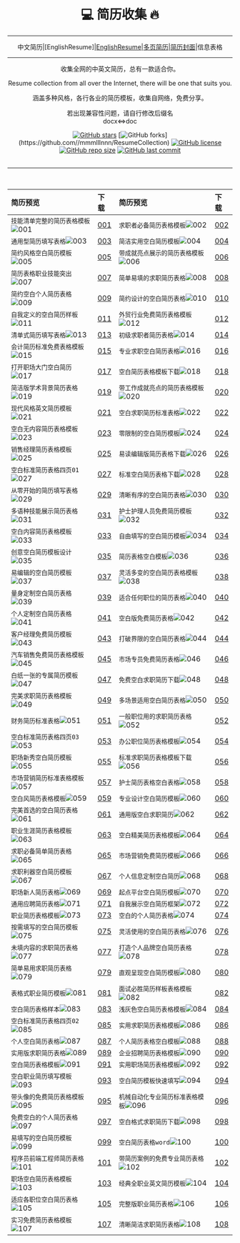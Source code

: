 <div align="center">
<h1>💻 简历收集 🔥</h1>

---

中文简历|[EnglishResume]|[EnglishResume](README_en.md)|[多页简历](MultiResume.md)|[简历封面](ResumeCover.md)|信息表格

---

收集全网的中英文简历，总有一款适合你。

Resume collection from all over the Internet, there will be one that suits you.

<p align="center">
涵盖多种风格，各行各业的简历模板，收集自网络，免费分享。
<br></p>
若出现兼容性问题，请自行修改后缀名<br>
docx<=>doc

[![GitHub stars](https://img.shields.io/github/stars/mmmlllnnn/ResumeCollection.svg?style=popout-square)](https://github.com/mmmlllnnn/ResumeCollection)
[![GitHub forks](https://img.shields.io/github/forks/mmmlllnnn/ResumeCollection.svg?)](https://github.com//mmmlllnnn/ResumeCollection)
[![GitHub license](https://img.shields.io/github/license/mmmlllnnn/ResumeCollection.svg)](https://github.com/mmmlllnnn/ResumeCollection)
[![GitHub repo size](https://img.shields.io/github/repo-size/mmmlllnnn/ResumeCollection.svg)](https://github.com/mmmlllnnn/ResumeCollection)
[![GitHub last commit](https://img.shields.io/github/last-commit/mmmlllnnn/ResumeCollection.svg)](https://github.com/mmmlllnnn/ResumeCollection)
<br>
<br>

---

<br>
</div>

| 简历预览 |  下载  | 简历预览  | 下载  |
|:---------|:------|:---------|:------| 
|`技能清单完整的简历表格模板`![001](5.简单表格简历/001/001.jpg)|[001](5.简单表格简历/001/)|`求职者必备简历表格模板`![002](5.简单表格简历/002/002.jpg)|[002](5.简单表格简历/002/)
|`通用型简历填写表格`![003](5.简单表格简历/003/003.jpg)|[003](5.简单表格简历/003/)|`简洁实用空白简历模板`![004](5.简单表格简历/004/004.jpg)|[004](5.简单表格简历/004/)
|`简约风格空白简历模板`![005](5.简单表格简历/005/005.jpg)|[005](5.简单表格简历/005/)|`带成就亮点展示的简历表格模板`![006](5.简单表格简历/006/006.jpg)|[006](5.简单表格简历/006/)
|`简历表格职业技能突出`![007](5.简单表格简历/007/007.jpg)|[007](5.简单表格简历/007/)|`简单易填的求职简历表格`![008](5.简单表格简历/008/008.jpg)|[008](5.简单表格简历/008/)
|`简约空白个人简历表格`![009](5.简单表格简历/009/009.jpg)|[009](5.简单表格简历/009/)|`简约设计的空白简历表格`![010](5.简单表格简历/010/010.jpg)|[010](5.简单表格简历/010/)
|`自我定义的空白简历样板`![011](5.简单表格简历/011/011.jpg)|[011](5.简单表格简历/011/)|`外贸行业免费简历表格模板`![012](5.简单表格简历/012/012.jpg)|[012](5.简单表格简历/012/)
|`清单式简历填写表格`![013](5.简单表格简历/013/013.jpg)|[013](5.简单表格简历/013/)|`初级求职者简历表格`![014](5.简单表格简历/014/014.jpg)|[014](5.简单表格简历/014/)
|`会计简历标准免费表格模板`![015](5.简单表格简历/015/015.jpg)|[015](5.简单表格简历/015/)|`专业求职空白简历表格`![016](5.简单表格简历/016/016.jpg)|[016](5.简单表格简历/016/)
|`打开职场大门空白简历`![017](5.简单表格简历/017/017.jpg)|[017](5.简单表格简历/017/)|`空白简历表格模板下载`![018](5.简单表格简历/018/018.jpg)|[018](5.简单表格简历/018/)
|`简洁版学术背景简历表格`![019](5.简单表格简历/019/019.jpg)|[019](5.简单表格简历/019/)|`带工作成就亮点的简历表格模板`![020](5.简单表格简历/020/020.jpg)|[020](5.简单表格简历/020/)
|`现代风格英文简历模板`![021](5.简单表格简历/021/021.jpg)|[021](5.简单表格简历/021/)|`空白求职简历标准表格`![022](5.简单表格简历/022/022.jpg)|[022](5.简单表格简历/022/)
|`空白无内容简历表格模板`![023](5.简单表格简历/023/023.jpg)|[023](5.简单表格简历/023/)|`零限制的空白简历模板`![024](5.简单表格简历/024/024.jpg)|[024](5.简单表格简历/024/)
|`销售经理简历表格模板`![025](5.简单表格简历/025/025.jpg)|[025](5.简单表格简历/025/)|`易读编辑版简历表格下载`![026](5.简单表格简历/026/026.jpg)|[026](5.简单表格简历/026/)
|`空白标准简历表格四页01`![027](5.简单表格简历/027/027.jpg)|[027](5.简单表格简历/027/)|`标准空白简历表格下载`![028](5.简单表格简历/028/028.jpg)|[028](5.简单表格简历/028/)
|`从零开始的简历填写表格`![029](5.简单表格简历/029/029.jpg)|[029](5.简单表格简历/029/)|`清晰有序的空白简历表格`![030](5.简单表格简历/030/030.jpg)|[030](5.简单表格简历/030/)
|`多语种技能展示简历表格`![031](5.简单表格简历/031/031.jpg)|[031](5.简单表格简历/031/)|`护士护理人员免费简历模板`![032](5.简单表格简历/032/032.jpg)|[032](5.简单表格简历/032/)
|`空白内容简历表格模板`![033](5.简单表格简历/033/033.jpg)|[033](5.简单表格简历/033/)|`自由填写的空白简历模板`![034](5.简单表格简历/034/034.jpg)|[034](5.简单表格简历/034/)
|`创意空白简历模板设计`![035](5.简单表格简历/035/035.jpg)|[035](5.简单表格简历/035/)|`简历表格空白模板`![036](5.简单表格简历/036/036.jpg)|[036](5.简单表格简历/036/)
|`易编辑的空白简历模板`![037](5.简单表格简历/037/037.jpg)|[037](5.简单表格简历/037/)|`灵活多变的空白简历表格模板`![038](5.简单表格简历/038/038.jpg)|[038](5.简单表格简历/038/)
|`量身定制空白简历表格`![039](5.简单表格简历/039/039.jpg)|[039](5.简单表格简历/039/)|`适合任何职位的简历表格`![040](5.简单表格简历/040/040.jpg)|[040](5.简单表格简历/040/)
|`个人定制空白简历表格`![041](5.简单表格简历/041/041.jpg)|[041](5.简单表格简历/041/)|`空白版免费简历表格`![042](5.简单表格简历/042/042.jpg)|[042](5.简单表格简历/042/)
|`客户经理免费简历模板`![043](5.简单表格简历/043/043.jpg)|[043](5.简单表格简历/043/)|`打破界限的空白简历表格`![044](5.简单表格简历/044/044.jpg)|[044](5.简单表格简历/044/)
|`汽车销售免费简历表格模板`![045](5.简单表格简历/045/045.jpg)|[045](5.简单表格简历/045/)|`市场专员免费简历表格`![046](5.简单表格简历/046/046.jpg)|[046](5.简单表格简历/046/)
|`白纸一张的专属简历模板`![047](5.简单表格简历/047/047.jpg)|[047](5.简单表格简历/047/)|`免费空白求职简历下载`![048](5.简单表格简历/048/048.jpg)|[048](5.简单表格简历/048/)
|`完美求职简历表格模板`![049](5.简单表格简历/049/049.jpg)|[049](5.简单表格简历/049/)|`多场景适用空白简历表格`![050](5.简单表格简历/050/050.jpg)|[050](5.简单表格简历/050/)
|`财务简历标准表格`![051](5.简单表格简历/051/051.jpg)|[051](5.简单表格简历/051/)|`一般职位用的求职简历表格`![052](5.简单表格简历/052/052.jpg)|[052](5.简单表格简历/052/)
|`空白标准简历表格四页03`![053](5.简单表格简历/053/053.jpg)|[053](5.简单表格简历/053/)|`办公职位简历表格模板`![054](5.简单表格简历/054/054.jpg)|[054](5.简单表格简历/054/)
|`职场新秀空白简历模板`![055](5.简单表格简历/055/055.jpg)|[055](5.简单表格简历/055/)|`标准求职简历表格模板下载`![056](5.简单表格简历/056/056.jpg)|[056](5.简单表格简历/056/)
|`市场营销简历标准表格模板`![057](5.简单表格简历/057/057.jpg)|[057](5.简单表格简历/057/)|`护士简历表格空白表格`![058](5.简单表格简历/058/058.jpg)|[058](5.简单表格简历/058/)
|`空白风简历表格模板`![059](5.简单表格简历/059/059.jpg)|[059](5.简单表格简历/059/)|`专业设计空白简历模板`![060](5.简单表格简历/060/060.jpg)|[060](5.简单表格简历/060/)
|`完美首选的空白简历表格`![061](5.简单表格简历/061/061.jpg)|[061](5.简单表格简历/061/)|`通用版空白求职简历`![062](5.简单表格简历/062/062.jpg)|[062](5.简单表格简历/062/)
|`职业生涯简历表格模板`![063](5.简单表格简历/063/063.jpg)|[063](5.简单表格简历/063/)|`空白精美简历表格模板`![064](5.简单表格简历/064/064.jpg)|[064](5.简单表格简历/064/)
|`求职必备简单简历表格`![065](5.简单表格简历/065/065.jpg)|[065](5.简单表格简历/065/)|`市场营销免费简历模板`![066](5.简单表格简历/066/066.jpg)|[066](5.简单表格简历/066/)
|`求职利器空白简历模板`![067](5.简单表格简历/067/067.jpg)|[067](5.简单表格简历/067/)|`个人信息定制空白简历`![068](5.简单表格简历/068/068.jpg)|[068](5.简单表格简历/068/)
|`职场新人简历表格`![069](5.简单表格简历/069/069.jpg)|[069](5.简单表格简历/069/)|`起点平台空白简历模板`![070](5.简单表格简历/070/070.jpg)|[070](5.简单表格简历/070/)
|`通用应聘简历表格`![071](5.简单表格简历/071/071.jpg)|[071](5.简单表格简历/071/)|`自我展示空白简历框架`![072](5.简单表格简历/072/072.jpg)|[072](5.简单表格简历/072/)
|`职业简历表格模板`![073](5.简单表格简历/073/073.jpg)|[073](5.简单表格简历/073/)|`空白的个人简历表格`![074](5.简单表格简历/074/074.jpg)|[074](5.简单表格简历/074/)
|`按需填写的空白简历模板`![075](5.简单表格简历/075/075.jpg)|[075](5.简单表格简历/075/)|`灵活使用的空白简历表格`![076](5.简单表格简历/076/076.jpg)|[076](5.简单表格简历/076/)
|`未填内容的求职简历表格`![077](5.简单表格简历/077/077.jpg)|[077](5.简单表格简历/077/)|`打造个人品牌空白简历表格`![078](5.简单表格简历/078/078.jpg)|[078](5.简单表格简历/078/)
|`简单易用求职简历表格`![079](5.简单表格简历/079/079.jpg)|[079](5.简单表格简历/079/)|`直观呈现空白简历模板`![080](5.简单表格简历/080/080.jpg)|[080](5.简单表格简历/080/)
|`表格式职业简历模板`![081](5.简单表格简历/081/081.jpg)|[081](5.简单表格简历/081/)|`面试必胜简历样板表格模板`![082](5.简单表格简历/082/082.jpg)|[082](5.简单表格简历/082/)
|`空白简历表格样本`![083](5.简单表格简历/083/083.jpg)|[083](5.简单表格简历/083/)|`浅灰色空白简历表格模板`![084](5.简单表格简历/084/084.jpg)|[084](5.简单表格简历/084/)
|`空白标准简历表格四页02`![085](5.简单表格简历/085/085.jpg)|[085](5.简单表格简历/085/)|`实用求职简历表格模板`![086](5.简单表格简历/086/086.jpg)|[086](5.简单表格简历/086/)
|`个人空白简历表格`![087](5.简单表格简历/087/087.jpg)|[087](5.简单表格简历/087/)|`个人简历表格空白模板`![088](5.简单表格简历/088/088.jpg)|[088](5.简单表格简历/088/)
|`实用版求职简历表格`![089](5.简单表格简历/089/089.jpg)|[089](5.简单表格简历/089/)|`企业招聘简历表格模板`![090](5.简单表格简历/090/090.jpg)|[090](5.简单表格简历/090/)
|`空白简历表格模板`![091](5.简单表格简历/091/091.jpg)|[091](5.简单表格简历/091/)|`实用职场简历表格模板`![092](5.简单表格简历/092/092.jpg)|[092](5.简单表格简历/092/)
|`空白职业简历填写模板`![093](5.简单表格简历/093/093.jpg)|[093](5.简单表格简历/093/)|`空白简历模板快速填写`![094](5.简单表格简历/094/094.jpg)|[094](5.简单表格简历/094/)
|`带头像的免费简历表格模板`![095](5.简单表格简历/095/095.jpg)|[095](5.简单表格简历/095/)|`机械自动化专业简历标准表格模板`![096](5.简单表格简历/096/096.jpg)|[096](5.简单表格简历/096/)
|`免费空白的个人简历表格`![097](5.简单表格简历/097/097.jpg)|[097](5.简单表格简历/097/)|`空白格式求职简历下载`![098](5.简单表格简历/098/098.jpg)|[098](5.简单表格简历/098/)
|`易填写的空白简历模板`![099](5.简单表格简历/099/099.jpg)|[099](5.简单表格简历/099/)|`空白简历表格word`![100](5.简单表格简历/100/100.jpg)|[100](5.简单表格简历/100/)
|`程序员前端工程师简历表格`![101](5.简单表格简历/101/101.jpg)|[101](5.简单表格简历/101/)|`带简历案例的免费专业简历表格`![102](5.简单表格简历/102/102.jpg)|[102](5.简单表格简历/102/)
|`职场空白简历表格模板`![103](5.简单表格简历/103/103.jpg)|[103](5.简单表格简历/103/)|`经典全职业英文简历模板`![104](5.简单表格简历/104/104.jpg)|[104](5.简单表格简历/104/)
|`适应各职位空白简历表格`![105](5.简单表格简历/105/105.jpg)|[105](5.简单表格简历/105/)|`完整版职业简历表格`![106](5.简单表格简历/106/106.jpg)|[106](5.简单表格简历/106/)
|`实习免费简历表格模板`![107](5.简单表格简历/107/107.jpg)|[107](5.简单表格简历/107/)|`清晰简洁求职简历表格`![108](5.简单表格简历/108/108.jpg)|[108](5.简单表格简历/108/)

